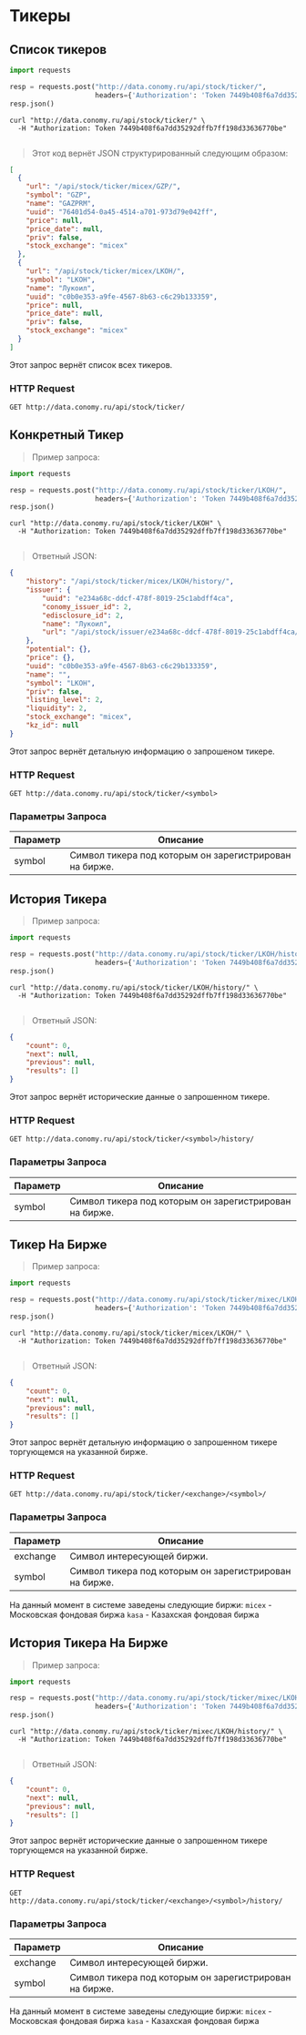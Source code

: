# Тикеры

## Список тикеров

```python
import requests

resp = requests.post("http://data.conomy.ru/api/stock/ticker/",
                     headers={'Authorization': 'Token 7449b408f6a7dd35292dffb7ff198d33636770be'})
resp.json()
```

```shell 
curl "http://data.conomy.ru/api/stock/ticker/" \
  -H "Authorization: Token 7449b408f6a7dd35292dffb7ff198d33636770be"
```

```javascript

```

> Этот код вернёт JSON структурированный следующим образом:

```json
[
  {
    "url": "/api/stock/ticker/micex/GZP/",
    "symbol": "GZP",
    "name": "GAZPRM",
    "uuid": "76401d54-0a45-4514-a701-973d79e042ff",
    "price": null,
    "price_date": null,
    "priv": false,
    "stock_exchange": "micex"
  },
  {
    "url": "/api/stock/ticker/micex/LKOH/",
    "symbol": "LKOH",
    "name": "Лукоил",
    "uuid": "c0b0e353-a9fe-4567-8b63-c6c29b133359",
    "price": null,
    "price_date": null,
    "priv": false,
    "stock_exchange": "micex"
  }
]
```

Этот запрос вернёт список всех тикеров.

### HTTP Request

`GET http://data.conomy.ru/api/stock/ticker/`

## Конкретный Тикер

> Пример запроса:

```python
import requests

resp = requests.post("http://data.conomy.ru/api/stock/ticker/LKOH/",
                     headers={'Authorization': 'Token 7449b408f6a7dd35292dffb7ff198d33636770be'})
resp.json()
```

```shell 
curl "http://data.conomy.ru/api/stock/ticker/LKOH" \
  -H "Authorization: Token 7449b408f6a7dd35292dffb7ff198d33636770be"
```

```javascript

```

> Ответный JSON:

```json
{
    "history": "/api/stock/ticker/micex/LKOH/history/",
    "issuer": {
        "uuid": "e234a68c-ddcf-478f-8019-25c1abdff4ca",
        "conomy_issuer_id": 2,
        "edisclosure_id": 2,
        "name": "Лукоил",
        "url": "/api/stock/issuer/e234a68c-ddcf-478f-8019-25c1abdff4ca/"
    },
    "potential": {},
    "price": {},
    "uuid": "c0b0e353-a9fe-4567-8b63-c6c29b133359",
    "name": "",
    "symbol": "LKOH",
    "priv": false,
    "listing_level": 2,
    "liquidity": 2,
    "stock_exchange": "micex",
    "kz_id": null
}
```

Этот запрос вернёт детальную информацию о запрошеном тикере.

### HTTP Request

`GET http://data.conomy.ru/api/stock/ticker/<symbol>`

### Параметры Запроса

Параметр | Описание
-------- | -----------
symbol | Символ тикера под которым он зарегистрирован на бирже.

## История Тикера

> Пример запроса:

```python
import requests

resp = requests.post("http://data.conomy.ru/api/stock/ticker/LKOH/history/",
                     headers={'Authorization': 'Token 7449b408f6a7dd35292dffb7ff198d33636770be'})
resp.json()
```

```shell 
curl "http://data.conomy.ru/api/stock/ticker/LKOH/history/" \
  -H "Authorization: Token 7449b408f6a7dd35292dffb7ff198d33636770be"
```

```javascript

```

> Ответный JSON:

```json
{
    "count": 0,
    "next": null,
    "previous": null,
    "results": []
}
```

Этот запрос вернёт исторические данные о запрошенном тикере.

### HTTP Request

`GET http://data.conomy.ru/api/stock/ticker/<symbol>/history/`

### Параметры Запроса

Параметр | Описание
-------- | -----------
symbol | Символ тикера под которым он зарегистрирован на бирже.


## Тикер На Бирже

> Пример запроса:

```python
import requests

resp = requests.post("http://data.conomy.ru/api/stock/ticker/mixec/LKOH/",
                     headers={'Authorization': 'Token 7449b408f6a7dd35292dffb7ff198d33636770be'})
resp.json()
```

```shell 
curl "http://data.conomy.ru/api/stock/ticker/micex/LKOH/" \
  -H "Authorization: Token 7449b408f6a7dd35292dffb7ff198d33636770be"
```

```javascript

```

> Ответный JSON:

```json
{
    "count": 0,
    "next": null,
    "previous": null,
    "results": []
}
```

Этот запрос вернёт детальную информацию о запрошенном тикере торгующемся на указанной бирже.

### HTTP Request

`GET http://data.conomy.ru/api/stock/ticker/<exchange>/<symbol>/`

### Параметры Запроса

Параметр | Описание
-------- | -----------
exchange | Символ интересующей биржи.
symbol | Символ тикера под которым он зарегистрирован на бирже.

<aside class="success">
На данный момент в системе заведены следующие биржи:
<code>micex</code> - Московская фондовая биржа
<code>kasa</code> - Казахская фондовая биржа
</aside>


## История Тикера На Бирже

> Пример запроса:

```python
import requests

resp = requests.post("http://data.conomy.ru/api/stock/ticker/mixec/LKOH//",
                     headers={'Authorization': 'Token 7449b408f6a7dd35292dffb7ff198d33636770be'})
resp.json()
```

```shell 
curl "http://data.conomy.ru/api/stock/ticker/mixec/LKOH/history/" \
  -H "Authorization: Token 7449b408f6a7dd35292dffb7ff198d33636770be"
```

```javascript

```

> Ответный JSON:

```json
{
    "count": 0,
    "next": null,
    "previous": null,
    "results": []
}
```

Этот запрос вернёт исторические данные о запрошенном тикере 
торгующемся на указанной бирже.

### HTTP Request

`GET http://data.conomy.ru/api/stock/ticker/<exchange>/<symbol>/history/`

### Параметры Запроса

Параметр | Описание
-------- | -----------
exchange | Символ интересующей биржи.
symbol | Символ тикера под которым он зарегистрирован на бирже.

<aside class="success">
На данный момент в системе заведены следующие биржи:
<code>micex</code> - Московская фондовая биржа
<code>kasa</code> - Казахская фондовая биржа
</aside>
